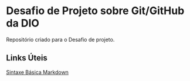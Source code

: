 # Desafio de Projeto sobre Git/GitHub da DIO
Repositório criado para o Desafio de projeto.

## Links Úteis
[Sintaxe Básica Markdown](https://www.markdownguide.org/basic-syntax)
